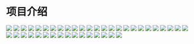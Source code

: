 <span id="hidden-autonumber"></span>

<h1 class="article-title no-number">项目介绍</h1>

![](assets/项目介绍/项目介绍_01.jpg)
![](assets/项目介绍/项目介绍_02.jpg)
![](assets/项目介绍/项目介绍_03.jpg)
![](assets/项目介绍/项目介绍_04.jpg)
![](assets/项目介绍/项目介绍_05.jpg)
![](assets/项目介绍/项目介绍_06.jpg)
![](assets/项目介绍/项目介绍_07.jpg)
![](assets/项目介绍/项目介绍_08.jpg)
![](assets/项目介绍/项目介绍_09.jpg)
![](assets/项目介绍/项目介绍_10.jpg)
![](assets/项目介绍/项目介绍_11.jpg)
![](assets/项目介绍/项目介绍_12.jpg)
![](assets/项目介绍/项目介绍_13.jpg)
![](assets/项目介绍/项目介绍_14.jpg)
![](assets/项目介绍/项目介绍_15.jpg)
![](assets/项目介绍/项目介绍_16.jpg)
![](assets/项目介绍/项目介绍_17.jpg)
![](assets/项目介绍/项目介绍_18.jpg)
![](assets/项目介绍/项目介绍_19.jpg)
![](assets/项目介绍/项目介绍_20.jpg)
![](assets/项目介绍/项目介绍_21.jpg)
![](assets/项目介绍/项目介绍_22.jpg)
![](assets/项目介绍/项目介绍_23.jpg)
![](assets/项目介绍/项目介绍_24.jpg)
![](assets/项目介绍/项目介绍_25.jpg)
![](assets/项目介绍/项目介绍_26.jpg)
![](assets/项目介绍/项目介绍_27.jpg)
![](assets/项目介绍/项目介绍_28.jpg)
![](assets/项目介绍/项目介绍_29.jpg)
![](assets/项目介绍/项目介绍_30.jpg)
![](assets/项目介绍/项目介绍_31.jpg)
![](assets/项目介绍/项目介绍_32.jpg)
![](assets/项目介绍/项目介绍_33.jpg)
![](assets/项目介绍/项目介绍_34.jpg)
![](assets/项目介绍/项目介绍_35.jpg)
![](assets/项目介绍/项目介绍_36.jpg)
![](assets/项目介绍/项目介绍_37.jpg)
![](assets/项目介绍/项目介绍_38.jpg)
![](assets/项目介绍/项目介绍_39.jpg)
![](assets/项目介绍/项目介绍_40.jpg)
![](assets/项目介绍/项目介绍_41.jpg)
